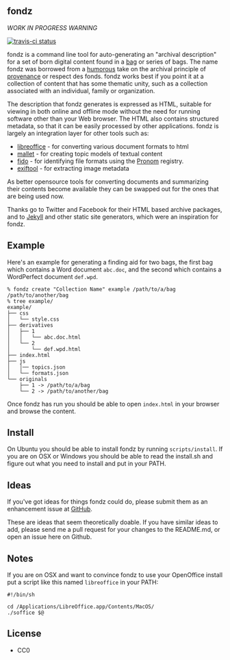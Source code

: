 fondz 
-----

*WORK IN PROGRESS WARNING*

[![travis-ci status](https://travis-ci.org/edsu/fondz.png)](http://travis-ci.org/edsu/fondz)

fondz is a command line tool for auto-generating an "archival description" for a set of born digital content found in a [bag](http://en.wikipedia.org/wiki/BagIt) or series of bags. The name fondz was borrowed from a [humorous](http://curatememe.tumblr.com/post/28097866834/respect-de-fondz-taking-into-consideration-the) take on the archival principle of [provenance](http://www2.archivists.org/glossary/terms/p/provenance) or respect des fonds. fondz works best if you point it at a collection of content that has some thematic unity, such as a collection associated with an individual, family or organization.

The description that fondz generates is expressed as HTML, suitable for 
viewing in both online and offline mode without the need for running software
other than your Web browser. The HTML also contains structured metadata, so 
that it can be easily processed by other applications. fondz is largely an
integration layer for other tools such as:

* [libreoffice](http://www.libreoffice.org/) - for converting various document formats to html
* [mallet](http://mallet.cs.umass.edu/) - for creating topic models of textual content
* [fido](https://github.com/openplanets/fido) - for identifying file formats using the [Pronom](http://www.nationalarchives.gov.uk/PRONOM/Default.aspx) registry.
* [exiftool](http://www.sno.phy.queensu.ca/~phil/exiftool/) - for extracting image metadata

As better opensource tools for converting documents and summarizing their 
contents become available they can be swapped out for the ones that are being 
used now.

Thanks go to Twitter and Facebook for their HTML based archive packages, and
to [Jekyll](http://jekyllrb.com/) and other static site generators, which 
were an inspiration for fondz.

Example
-------

Here's an example for generating a finding aid for two bags, the first bag 
which contains a Word document `abc.doc`, and the second which contains a 
WordPerfect document `def.wpd`.

    % fondz create "Collection Name" example /path/to/a/bag /path/to/another/bag
    % tree example/
    example/
    ├── css
    │   └── style.css
    ├── derivatives
    │   ├── 1
    │   │   └── abc.doc.html
    │   └── 2
    │       └── def.wpd.html
    ├── index.html
    ├── js
    │   │── topics.json
    │   └── formats.json
    └── originals
        ├── 1 -> /path/to/a/bag
        └── 2 -> /path/to/another/bag

Once fondz has run you should be able to open `index.html` in your 
browser and browse the content.

Install
-------

On Ubuntu you should be able to install fondz by running `scripts/install`.
If you are on OSX or Windows you should be able to read the install.sh and
figure out what you need to install and put in your PATH.

Ideas
-----

If you've got ideas for things fondz could do, please submit them as
an enhancement issue at [GitHub](https://github.com/edsu/fondz/issues/new).

These are ideas that seem theoretically doable. If you have similar
ideas to add, please send me a pull request for your changes to the README.md, 
or open an issue here on Github.

Notes
-----

If you are on OSX and want to convince fondz to use your OpenOffice install put
a script like this named `libreoffice` in your PATH:

    #!/bin/sh

    cd /Applications/LibreOffice.app/Contents/MacOS/
    ./soffice $@

License
-------

* CC0
